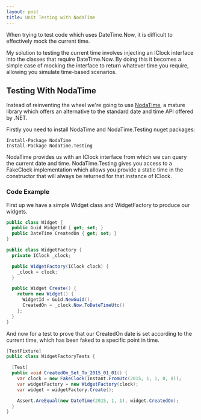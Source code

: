 ```yaml
---
layout: post
title: Unit Testing with NodaTime
---
```


When trying to test code which uses DateTime.Now, it is difficult to effectively mock the current time.

My solution to testing the current time involves injecting an IClock interface into the classes that require DateTime.Now. By doing this it becomes a simple case of mocking the interface to return whatever time you require, allowing you simulate time-based scenarios.

## Testing With NodaTime

Instead of reinventing the wheel we're going to use [NodaTime](http://nodatime.org), a mature library which offers an alternative to the standard date and time API offered by .NET.

Firstly you need to install NodaTime and NodaTime.Testing nuget packages:

```Nuget
Install-Package NodaTime
Install-Package NodaTime.Testing
```

NodaTime provides us with an IClock interface from which we can query the current date and time. NodaTime.Testing gives you access to a FakeClock implementation which allows you provide a static time in the constructor that will always be returned for that instance of IClock.

### Code Example

First up we have a simple Widget class and WidgetFactory to produce our widgets.

```csharp
public class Widget {
  public Guid WidgetId { get; set; }
  public DateTime CreatedOn { get; set; }
}

public class WidgetFactory {
  private IClock _clock;

  public WidgetFactory(IClock clock) {
    _clock = clock;
  }

  public Widget Create() {
    return new Widget() {
      WidgetId = Guid.NewGuid(),
      CreatedOn = _clock.Now.ToDateTimeUtc()
    };
  }
}
```

And now for a test to prove that our CreatedOn date is set according to the current time, which has been faked to a specific point in time.

```csharp
[TestFixture]
public class WidgetFactoryTests {

  [Test]
  public void CreatedOn_Set_To_2015_01_01() {
    var clock = new FakeClock(Instant.FromUtc(2015, 1, 1, 0, 0));
    var widgetFactory = new WidgetFactory(clock);
    var widget = widgetFactory.Create();

    Assert.AreEqual(new DateTime(2015, 1, 1), widget.CreatedOn);
  }
}
```

